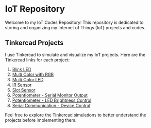 # IoT Repository

Welcome to my IoT Codes Repository! This repository is dedicated to storing and organizing my Internet of Things (IoT) projects and codes.

## Tinkercad Projects
I use Tinkercad to simulate and visualize my IoT projects. Here are the Tinkercad links for each project:

1. [Blink LED](https://www.tinkercad.com/things/ekaijAE8kW1-blink-led?sharecode=rFEBUSJ7AA46itZOCZ9YbRePvzGm2rrReKe0IKkOYg8)
2. [Multi Color with RGB](https://www.tinkercad.com/things/aK4Zv5SNQMM-multi-color-with-rgb?sharecode=oMqMgNexvaHuEEXwAzLRSC9_7vHRJ0u_TWONQQOixi4)
3. [Multi Color LED](https://www.tinkercad.com/things/ju0kVfXq3Jd-multi-color-led?sharecode=JFfRjcRRjGLWTuceTO1Vr_MUm_e2qg9nxGCZjynb7js)
4. [IR Sensor](https://www.tinkercad.com/things/3FrGXe51j3Q-ir-sensor?sharecode=cyi5NvzP64PijFlHc2Ng_hVIJ_xnJyCiFRBKDffcYtg)
5. [Slot Sensor](#)
6. [Potentiometer - Serial Monitor Output](https://www.tinkercad.com/things/cIu2zpyGZh6-potentiometerserialmonitor?sharecode=Rrr7ZRLkxJiWdj7dJR3c3Xb2ogzyPTqeeh3zhlQz72E)
7. [Potentiometer - LED Brightness Control](https://www.tinkercad.com/things/cpxTc0eF2AN-potentiometer-led-brightness-control?sharecode=nYicE_2unDqYpCZVR_LETJSzTMdiePOqwFTfuEx6r2Y)
8. [Serial Communication - Device Control](https://www.tinkercad.com/things/32dOGDqQRRe-serial-communication?sharecode=F2kSRkY4ToY7kAknQ2wPOqRI2PDhB6rOp9VVkZVV2P0)

Feel free to explore the Tinkercad simulations to better understand the projects before implementing them.
